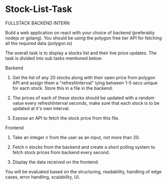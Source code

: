# Stock-List-Task
FULLSTACK BACKEND INTERN


Build a web application on react with your choice of backend (preferably nodejs or golang). You should be using the polygon free tier API for fetching all the required data (polygon.io)

The overall task is to display a stocks list and their live price updates. The task is divided into sub tasks mentioned below:

Backend
1. Get the list of any 20 stocks along with their open price from polygon API and assign them a "refreshInterval" lying between 1-5 secs unique for each stock. Store this in a file in the backend.

2. The prices of each of these stocks should be updated with a random value every refreshInterval seconds, make sure that each stock is to be updated at it's own interval.

3. Expose an API to fetch the stock price from this file.

Frontend
1. Take an integer n from the user as an input, not more than 20.

2. Fetch n stocks from the backend and create a short polling system to fetch stock prices from backend every second.

3. Display the data received on the frontend.

You will be evaluated based on the structuring, readability, handling of edge cases, error handling, scalability, UI.



